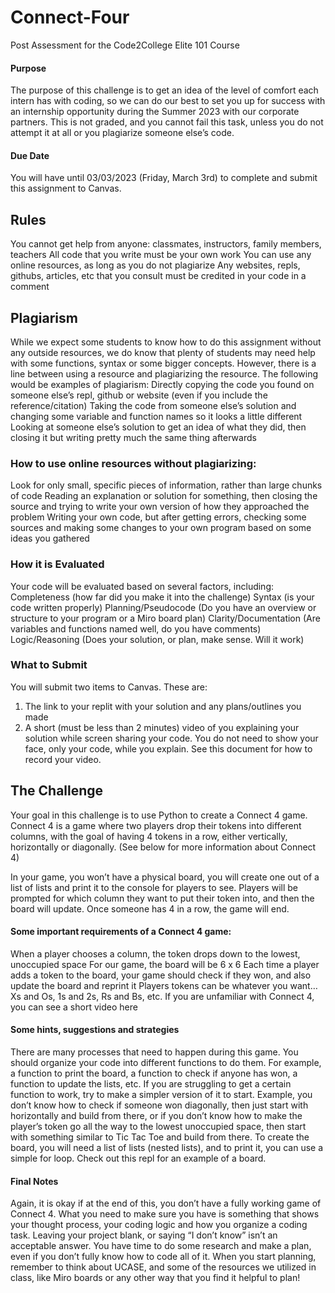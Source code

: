 # Connect-Four
Post Assessment for the Code2College Elite 101 Course

#### Purpose
The purpose of this challenge is to get an idea of the level of comfort each intern has with coding, so we can do our best to set you up for success with an internship opportunity during the Summer 2023 with our corporate partners. This is not graded, and you cannot fail this task, unless you do not attempt it at all or you plagiarize someone else’s code.

#### Due Date
You will have until 03/03/2023 (Friday, March 3rd) to complete and submit this assignment to Canvas.

## Rules
You cannot get help from anyone: classmates, instructors, family members, teachers
All code that you write must be your own work
You can use any online resources, as long as you do not plagiarize
Any websites, repls, githubs, articles, etc that you consult must be credited in your code in a comment


## Plagiarism
While we expect some students to know how to do this assignment without any outside resources, we do know that plenty of students may need help with some functions, syntax or some bigger concepts. However, there is a line between using a resource and plagiarizing the resource. 
The following would be examples of plagiarism:
Directly copying the code you found on someone else’s repl, github or website (even if you include the reference/citation)
Taking the code from someone else’s solution and changing some variable and function names so it looks a little different
Looking at someone else’s solution to get an idea of what they did, then closing it but writing pretty much the same thing afterwards

### How to use online resources without plagiarizing:
Look for only small, specific pieces of information, rather than large chunks of code
Reading an explanation or solution for something, then closing the source and trying to write your own version of how they approached the problem
Writing your own code, but after getting errors, checking some sources and making some changes to your own program based on some ideas you gathered

### How it is Evaluated
Your code will be evaluated based on several factors, including:
Completeness (how far did you make it into the challenge)
Syntax (is your code written properly)
Planning/Pseudocode (Do you have an overview or structure to your program or a Miro board plan)
Clarity/Documentation (Are variables and functions named well, do you have comments)
Logic/Reasoning (Does your solution, or plan, make sense. Will it work)

### What to Submit
You will submit two items to Canvas. These are:
1) The link to your replit with your solution and any plans/outlines you made
2) A short (must be less than 2 minutes) video of you explaining your solution while screen sharing your code. You do not need to show your face, only your code, while you explain. See this document for how to record your video. 

## The Challenge
Your goal in this challenge is to use Python to create a Connect 4 game. Connect 4 is a game where two players drop their tokens into different columns, with the goal of having 4 tokens in a row, either vertically, horizontally or diagonally. (See below for more information about Connect 4)

In your game, you won’t have a physical board, you will create one out of a list of lists and print it to the console for players to see. Players will be prompted for which column they want to put their token into, and then the board will update. Once someone has 4 in a row, the game will end. 

#### Some important requirements of a Connect 4 game:
When a player chooses a column, the token drops down to the lowest, unoccupied space
For our game, the board will be 6 x 6
Each time a player adds a token to the board, your game should check if they won, and also update the board and reprint it
Players tokens can be whatever you want… Xs and Os, 1s and 2s, Rs and Bs, etc. 
If you are unfamiliar with Connect 4, you can see a short video here

#### Some hints, suggestions and strategies
There are many processes that need to happen during this game. You should organize your code into different functions to do them. For example, a function to print the board, a function to check if anyone has won, a function to update the lists, etc. 
If you are struggling to get a certain function to work, try to make a simpler version of it to start. Example, you don’t know how to check if someone won diagonally, then just start with horizontally and build from there, or if you don’t know how to make the player’s token go all the way to the lowest unoccupied space, then start with something similar to Tic Tac Toe and build from there.
To create the board, you will need a list of lists (nested lists), and to print it, you can use a simple for loop. Check out this repl for an example of a board. 


#### Final Notes
Again, it is okay if at the end of this, you don’t have a fully working game of Connect 4. What you need to make sure you have is something that shows your thought process, your coding logic and how you organize a coding task. 
Leaving your project blank, or saying “I don’t know” isn’t an acceptable answer. You have time to do some research and make a plan, even if you don’t fully know how to code all of it. 
When you start planning, remember to think about UCASE, and some of the resources we utilized in class, like Miro boards or any other way that you find it helpful to plan!



